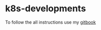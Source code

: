 # k8s-developments

To follow the all instructions use my [gitbook](https://santillanrodriguezcristian.gitbook.io/k8s-development/)

